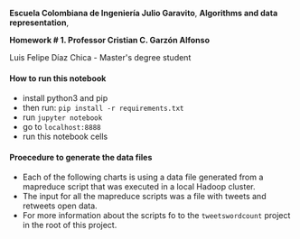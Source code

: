 **Escuela Colombiana de Ingeniería Julio Garavito**,
**Algorithms and data representation**,

**Homework # 1. Professor Cristian C. Garzón Alfonso**

Luis Felipe Díaz Chica - Master's degree student

   
#### How to run this notebook
* install python3 and pip
* then run:
`pip install -r requirements.txt`
* run `jupyter notebook`
* go to `localhost:8888`
* run this notebook cells

#### Proecedure to generate the data files

* Each of the following charts is using a data file generated from a mapreduce script that was executed in a local Hadoop cluster. 
* The input for all the mapreduce scripts was a file with tweets and retweets open data.
* For more information about the scripts fo to the `tweetswordcount` project in the root of this project.


